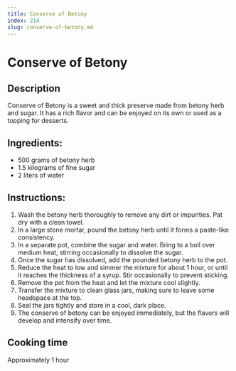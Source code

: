 ```yaml
---
title: Conserve of Betony
index: 214
slug: conserve-of-betony.md
---
```


# Conserve of Betony

## Description
Conserve of Betony is a sweet and thick preserve made from betony herb and sugar. It has a rich flavor and can be enjoyed on its own or used as a topping for desserts.

## Ingredients:
- 500 grams of betony herb
- 1.5 kilograms of fine sugar
- 2 liters of water

## Instructions:
1. Wash the betony herb thoroughly to remove any dirt or impurities. Pat dry with a clean towel.
2. In a large stone mortar, pound the betony herb until it forms a paste-like consistency.
3. In a separate pot, combine the sugar and water. Bring to a boil over medium heat, stirring occasionally to dissolve the sugar.
4. Once the sugar has dissolved, add the pounded betony herb to the pot.
5. Reduce the heat to low and simmer the mixture for about 1 hour, or until it reaches the thickness of a syrup. Stir occasionally to prevent sticking.
6. Remove the pot from the heat and let the mixture cool slightly.
7. Transfer the mixture to clean glass jars, making sure to leave some headspace at the top.
8. Seal the jars tightly and store in a cool, dark place.
9. The conserve of betony can be enjoyed immediately, but the flavors will develop and intensify over time.

## Cooking time
Approximately 1 hour